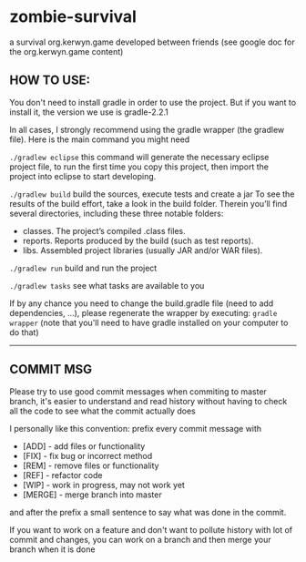 zombie-survival
===============

a survival org.kerwyn.game developed between friends (see google doc for the org.kerwyn.game content)

HOW TO USE:
-----------

You don't need to install gradle in order to use the project. But if you want to install it, the version we use is gradle-2.2.1

In all cases, I strongly recommend using the gradle wrapper (the gradlew file). Here is the main command you might need

<code>./gradlew eclipse</code>
this command will generate the necessary eclipse project file, to run the first time you copy this project, then import the project into eclipse to start developing.

<code>./gradlew build</code>
build the sources, execute tests and create a jar
To see the results of the build effort, take a look in the build folder. Therein you’ll find several directories, including these three notable folders:
- classes. The project’s compiled .class files.
- reports. Reports produced by the build (such as test reports).
- libs. Assembled project libraries (usually JAR and/or WAR files).

<code>./gradlew run</code>
build and run the project

<code>./gradlew tasks</code>
see what tasks are available to you

If by any chance you need to change the build.gradle file (need to add dependencies, ...), please regenerate the wrapper by executing:
<code>gradle wrapper</code>
(note that you'll need to have gradle installed on your computer to do that)

-----------
COMMIT MSG
-----------

Please try to use good commit messages when commiting to master branch, it's easier to understand and read history without having to check all the code to see what the commit actually does

I personally like this convention: prefix every commit message with
* [ADD] - add files or functionality
* [FIX] - fix bug or incorrect method
* [REM] - remove files or functionality
* [REF] - refactor code
* [WIP] - work in progress, may not work yet
* [MERGE] - merge branch into master

and after the prefix a small sentence to say what was done in the commit.

If you want to work on a feature and don't want to pollute history with lot of commit and changes, you can work on a branch and then merge your branch when it is done
